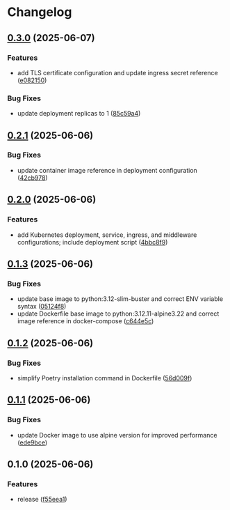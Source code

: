 # Changelog

## [0.3.0](https://github.com/WeAreRetex/xr.mobile/compare/v0.2.1...v0.3.0) (2025-06-07)


### Features

* add TLS certificate configuration and update ingress secret reference ([e082150](https://github.com/WeAreRetex/xr.mobile/commit/e08215081c1a9014bfd338b9de40dd8be642517c))


### Bug Fixes

* update deployment replicas to 1 ([85c59a4](https://github.com/WeAreRetex/xr.mobile/commit/85c59a411e47a615208b780a8fe42197a5fe73d6))

## [0.2.1](https://github.com/WeAreRetex/xr.mobile/compare/v0.2.0...v0.2.1) (2025-06-06)


### Bug Fixes

* update container image reference in deployment configuration ([42cb978](https://github.com/WeAreRetex/xr.mobile/commit/42cb9787097f11d144444245511d57190a539bbe))

## [0.2.0](https://github.com/WeAreRetex/xr.mobile/compare/v0.1.3...v0.2.0) (2025-06-06)


### Features

* add Kubernetes deployment, service, ingress, and middleware configurations; include deployment script ([4bbc8f9](https://github.com/WeAreRetex/xr.mobile/commit/4bbc8f99c8b080a81e852c0faf431b1decfa3520))

## [0.1.3](https://github.com/WeAreRetex/xr.mobile/compare/v0.1.2...v0.1.3) (2025-06-06)


### Bug Fixes

* update base image to python:3.12-slim-buster and correct ENV variable syntax ([05124f8](https://github.com/WeAreRetex/xr.mobile/commit/05124f8404d51487b474d6afaaa94460ba391289))
* update Dockerfile base image to python:3.12.11-alpine3.22 and correct image reference in docker-compose ([c644e5c](https://github.com/WeAreRetex/xr.mobile/commit/c644e5c126dc8545ad2477f271151301a42aaef3))

## [0.1.2](https://github.com/WeAreRetex/xr.mobile/compare/v0.1.1...v0.1.2) (2025-06-06)


### Bug Fixes

* simplify Poetry installation command in Dockerfile ([56d009f](https://github.com/WeAreRetex/xr.mobile/commit/56d009f1599ee479c7f4e4bbd706f26e398b8ec9))

## [0.1.1](https://github.com/WeAreRetex/xr.mobile/compare/v0.1.0...v0.1.1) (2025-06-06)


### Bug Fixes

* update Docker image to use alpine version for improved performance ([ede9bce](https://github.com/WeAreRetex/xr.mobile/commit/ede9bce5b51e431a723c587b226888bb697212dd))

## 0.1.0 (2025-06-06)


### Features

* release ([f55eea1](https://github.com/WeAreRetex/xr.mobile/commit/f55eea190745cf40aeb860014eff5e29b8a6c032))
